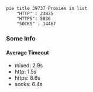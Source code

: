 
```mermaid
pie title 39737 Proxies in list
    "HTTP" : 23825
    "HTTPS": 5836
    "SOCKS" : 14467
```

### Some Info
#### Average Timeout

- mixed: 2.9s
- http: 1.5s
- https: 8.6s
- socks: 6.4s